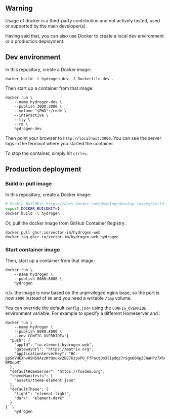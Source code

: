 ## Warning

Usage of docker is a third-party contribution and not actively tested, used or supported by the main developer(s).

Having said that, you can also use Docker to create a local dev environment or a production deployment.

## Dev environment

In this repository, create a Docker image:

```
docker build -t hydrogen-dev -f Dockerfile-dev .
```

Then start up a container from that image:

```
docker run \
    --name hydrogen-dev \
    --publish 3000:3000 \
    --volume "$PWD":/code \
    --interactive \
    --tty \
    --rm \
    hydrogen-dev
```

Then point your browser to `http://localhost:3000`. You can see the server logs in the terminal where you started the container.

To stop the container, simply hit `ctrl+c`.

## Production deployment

### Build or pull image

In this repository, create a Docker image:

```sh
# Enable BuildKit https://docs.docker.com/develop/develop-images/build_enhancements/
export DOCKER_BUILDKIT=1
docker build -t hydrogen .
```

Or, pull the docker image from GitHub Container Registry:

```
docker pull ghcr.io/vector-im/hydrogen-web
docker tag ghcr.io/vector-im/hydrogen-web hydrogen
```

### Start container image

Then, start up a container from that image:

```
docker run \
    --name hydrogen \
    --publish 8080:8080 \
    hydrogen
```

n.b. the image is now based on the unprivileged nginx base, so the port is now `8080` instead of `80` and you need a writable `/tmp` volume.

You can override the default `config.json` using the `CONFIG_OVERRIDE` environment variable. For example to specify a different Homeserver and :

```
docker run \
    --name hydrogen \
    --publish 8080:8080 \
    --env CONFIG_OVERRIDE='{
  "push": {
    "appId": "io.element.hydrogen.web",
    "gatewayUrl": "https://matrix.org",
    "applicationServerKey": "BC-gpSdVHEXhvHSHS0AzzWrQoukv2BE7KzpoPO_FfPacqOo3l1pdqz7rSgmB04pZCWaHPz7XRe6fjLaC-WPDopM"
  },
  "defaultHomeServer": "https://fosdem.org",
  "themeManifests": [
    "assets/theme-element.json"
  ],
  "defaultTheme": {
    "light": "element-light",
    "dark": "element-dark"
  }
}' \
    hydrogen
```

